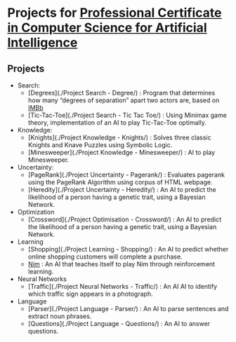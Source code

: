 # Projects for [Professional Certificate in Computer Science for Artificial Intelligence](https://www.edx.org/professional-certificate/harvardx-computer-science-for-artifical-intelligence)

## Projects
  - Search:
    - [Degrees](./Project Search - Degree/) : Program that determines how many “degrees of separation” apart two actors are, based on [IMBb](https://imdb.com)
    - [Tic-Tac-Toe](./Project Search - Tic Tac Toe/) : Using Minimax game theory, implementation of an AI to play Tic-Tac-Toe optimally.
  - Knowledge:
    - [Knights](./Project Knowledge - Knights/) : Solves three classic Knights and Knave Puzzles using Symbolic Logic.
    - [Minesweeper](./Project Knowledge - Minesweeper/) : AI to play Minesweeper.
  - Uncertainty:
    - [PageRank](./Project Uncertainty - Pagerank/) : Evaluates pagerank using the PageRank Algorithm using corpus of HTML webpage.
    - [Heredity](./Project Uncertainty - Heredity/) : An AI to predict the likelihood of a person having a genetic trait, using a Bayesian Network.
  - Optimization
    - [Crossword](./Project Optimisation - Crossword/) : An AI to predict the likelihood of a person having a genetic trait, using a Bayesian Network.
  - Learning
    - [Shopping](./Project Learning - Shopping/) : An AI to predict whether online shopping customers will complete a purchase.
    - [Nim](./nim/) : An AI that teaches itself to play Nim through reinforcement learning.
  - Neural Networks
    - [Traffic](./Project Neural Networks - Traffic/) : An AI AI to identify which traffic sign appears in a photograph.
  - Language
    - [Parser](./Project Language - Parser/) : An AI to parse sentences and extract noun phrases.
    - [Questions](./Project Language - Questions/) : An AI to answer questions.

